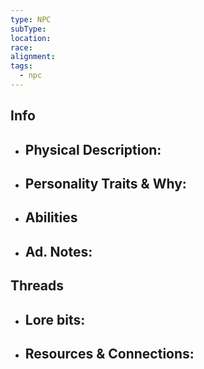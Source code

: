 ```yaml
---
type: NPC
subType: 
location: 
race: 
alignment: 
tags:
  - npc
---
```

## Info
- Physical Description: 
	- 
- Personality Traits & Why: 
	- 
- Abilities
	- 
- Ad. Notes:
	- 

## Threads

- Lore bits:
	- 

- Resources & Connections:
	- 